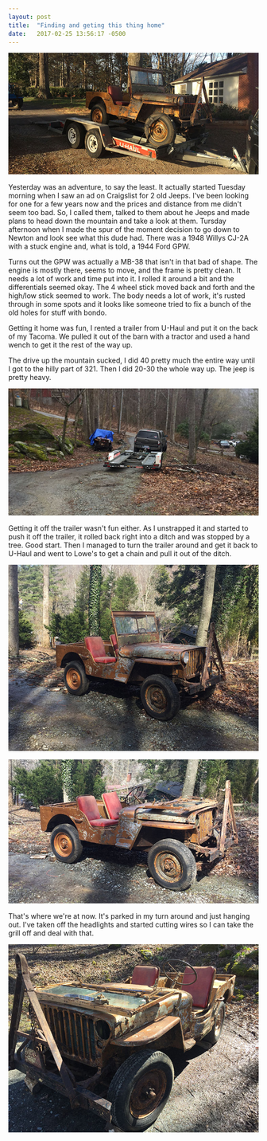```yaml
---
layout: post
title:  "Finding and geting this thing home"
date:   2017-02-25 13:56:17 -0500
---
```


![Picking up the Jeep](/files/images/jeep-pickup.jpg "Picking up the Jeep")


Yesterday was an adventure, to say the least. It actually started Tuesday
morning when I saw an ad on Craigslist for 2 old Jeeps. I've been looking
for one for a few years now and the prices and distance from me didn't seem
too bad. So, I called them, talked to them about he Jeeps and made plans to
head down the mountain and take a look at them. Tursday afternoon when I made
the spur of the moment decision to go down to Newton and look see what this dude
had. There was a 1948 Willys CJ-2A with a stuck engine and, what is told, a 1944
Ford GPW. 

Turns out the GPW was actually a MB-38 that isn't in that bad of shape. The
engine is mostly there, seems to move, and the frame is pretty clean. It
needs a lot of work and time put into it. I rolled it around a bit and
the differentials seemed okay. The 4 wheel stick moved back and forth and
the high/low stick seemed to work. The body needs a lot of work, it's rusted
through in some spots and it looks like someone tried to fix a bunch of the old
holes for stuff with bondo.

Getting it home was fun, I rented a trailer from U-Haul and put it on the back
of my Tacoma. We pulled it out of the barn with a tractor and used a hand wench
to get it the rest of the way up.

The drive up the mountain sucked, I did 40 pretty much the entire way until I 
got to the hilly part of 321. Then I did 20-30 the whole way up. The jeep is
pretty heavy.

![Picture of the jeep in the ditch.](/files/images/jeep-in-ditch.jpg "The jeep is in the ditch, oops.")

Getting it off the trailer wasn't fun either. As I unstrapped it and started
to push it off the trailer, it rolled back right into a ditch and was stopped
by a tree. Good start. Then I managed to turn the trailer around and get it 
back to U-Haul and went to Lowe's to get a chain and pull it out of the ditch.

![Picture of the jeep with headlights](/files/images/jeep-side-with-headlights.jpg "The jeep with headlights.")


![Picture of the jeep without headlights](/files/images/jeep-side-no-headlights.jpg "The jeep without headlights.")

That's where we're at now. It's parked in my turn around and just hanging out.
I've taken off the headlights and started cutting wires so I can take the grill
off and deal with that.

![Picture of the jeep with windows down](/files/images/jeep-parked-windows-down.jpg "The jeep with the windows down.")
